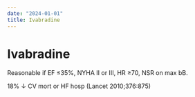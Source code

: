 ```yaml
---
date: "2024-01-01"
title: Ivabradine
---
```


# Ivabradine


Reasonable if EF ≤35%, NYHA II or III, HR ≥70, NSR on max bB.

18% ↓ CV mort or HF hosp (Lancet 2010;376:875)
